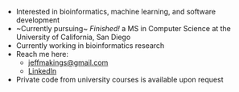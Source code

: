  - Interested in bioinformatics, machine learning, and software development
- ~Currently pursuing~ *Finished!* a MS in Computer Science at the University of California, San Diego
- Currently working in bioinformatics research
- Reach me here: 
  - jeffmakings@gmail.com
  - [LinkedIn](https://www.linkedin.com/in/jeffmakings/)
- Private code from university courses is available upon request
